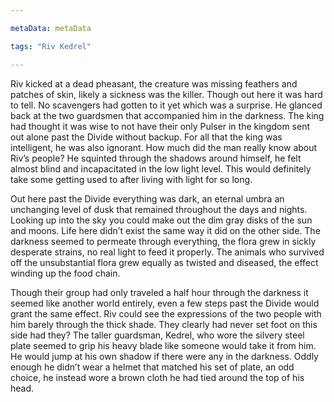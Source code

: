 ```yaml
---

metaData: metaData

tags: "Riv Kedrel"

---
```


Riv kicked at a dead pheasant, the creature was missing feathers and patches of skin, likely a sickness was the killer. Though out here it was hard to tell. No scavengers had gotten to it yet which was a surprise. He glanced back at the two guardsmen that accompanied him in the darkness. The king had thought it was wise to not have their only Pulser in the kingdom sent out alone past the Divide without backup. For all that the king was intelligent, he was also ignorant. How much did the man really know about Riv’s people? He squinted through the shadows around himself, he felt almost blind and incapacitated in the low light level. This would definitely take some getting used to after living with light for so long.

Out here past the Divide everything was dark, an eternal umbra an unchanging level of dusk that remained throughout the days and nights. Looking up into the sky you could make out the dim gray disks of the sun and moons. Life here didn’t exist the same way it did on the other side. The darkness seemed to permeate through everything, the flora grew in sickly desperate strains, no real light to feed it properly. The animals who survived off the unsubstantial flora grew equally as twisted and diseased, the effect winding up the food chain.

Though their group had only traveled a half hour through the darkness it seemed like another world entirely, even a few steps past the Divide would grant the same effect. Riv could see the expressions of the two people with him barely through the thick shade. They clearly had never set foot on this side had they? The taller guardsman, Kedrel, who wore the silvery steel plate seemed to grip his heavy blade like someone would take it from him. He would jump at his own shadow if there were any in the darkness. Oddly enough he didn’t wear a helmet that matched his set of plate, an odd choice, he instead wore a brown cloth he had tied around the top of his head.